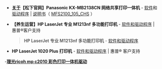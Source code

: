 
- **[关于](https://github.com/taoste/Hello-World/blob/master/Tools/%E6%89%93%E5%8D%B0%E5%A4%8D%E5%8D%B0%E6%89%AB%E6%8F%8F%E4%B8%80%E4%BD%93%E6%9C%BA%E9%A9%B1%E5%8A%A8/%E3%80%90%E6%9D%BE%E4%B8%8B%E5%AE%98%E7%BD%91%E3%80%91Panasonic%20KX-MB2138CN%20%E7%BD%91%E7%BB%9C%E5%85%B1%E4%BA%AB%E6%89%93%E5%8D%B0%E4%B8%80%E4%BD%93%E6%9C%BA%E9%A9%B1%E5%8A%A8(MFS2100_105_CHS)%20-%20%E9%A9%B1%E5%8A%A8%E4%B8%8B%E8%BD%BD%20%20%C2%AE%20%E5%AE%A2%E6%88%B7%E6%94%AF%E6%8C%81%20.md)【松下官网】Panasonic KX-MB2138CN 网络共享打印一体机** - [软件](http://prosystem.panasonic.cn/inc/download.ashx?n=/upload/bangong/1/KX-MB2138CN/KX-MB2138CN%20Windows%E9%A9%B1%E5%8A%A8.zip)和[驱动程序](http://prosystem.panasonic.cn/OA/download.html?act=search) | [说明书](http://prosystem.panasonic.cn/inc/download.ashx?n=/upload/bangong/1/KX-MB2138CN/KX-MB2138CN%20%E4%BD%BF%E7%94%A8%E8%AF%B4%E6%98%8E%E4%B9%A6.pdf)（ [MFS2100_105_CHS](http://panasonic.cn/support/download/manual/files/201511/MFS2100_105_CHS.zip) ）


- **【养生运营】HP LaserJet 专业 M1213nf 多功能打印机** - [软件和驱动程序](https://support.hp.com/cn-zh/drivers/selfservice/HP-LaserJet-M1200-Multifunction-Printer-series/5071505/model/4075454) | 惠普®客户支持 
  > **HP LaserJet 专业 M1213nf 多功能打印机** - [软件和驱动程序](http://support.hp.com/cn-zh/product/HP-LaserJet-M1200-Multifunction-Printer-series/5071505/model/4075454/drivers)
 
- **HP LaserJet 1020 Plus 打印机** - [软件和驱动程序](https://support.hp.com/cn-zh-hans/drivers/selfservice/HP-LaserJet-1000-Printer-series/439423/model/3329726) | 惠普® 客户支持 

-**[理光ricoh mp c2010 彩色打印一体机驱动](https://github.com/taoste/Hello-World/tree/master/Tools/%E6%89%93%E5%8D%B0%E5%A4%8D%E5%8D%B0%E6%89%AB%E6%8F%8F%E4%B8%80%E4%BD%93%E6%9C%BA%E9%A9%B1%E5%8A%A8/%E7%90%86%E5%85%89ricoh%20mp%20c2010%E5%BD%A9%E8%89%B2%E6%89%93%E5%8D%B0%E4%B8%80%E4%BD%93%E6%9C%BA%E9%A9%B1%E5%8A%A8)**
